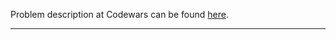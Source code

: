 Problem description at Codewars can be found
[here](https://www.codewars.com/kata/56d6c333c9ae3fc32800070f/train/python).

-------------


